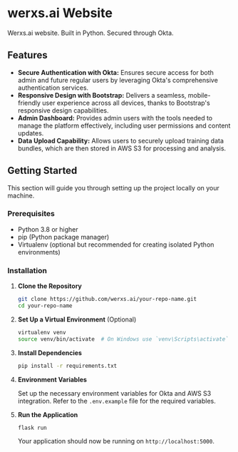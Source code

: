 # werxs.ai Website

Werxs.ai website. Built in Python. Secured through Okta.

## Features

- **Secure Authentication with Okta:** Ensures secure access for both admin and future regular users by leveraging Okta's comprehensive authentication services.
- **Responsive Design with Bootstrap:** Delivers a seamless, mobile-friendly user experience across all devices, thanks to Bootstrap's responsive design capabilities.
- **Admin Dashboard:** Provides admin users with the tools needed to manage the platform effectively, including user permissions and content updates.
- **Data Upload Capability:** Allows users to securely upload training data bundles, which are then stored in AWS S3 for processing and analysis.

## Getting Started

This section will guide you through setting up the project locally on your machine.

### Prerequisites

- Python 3.8 or higher
- pip (Python package manager)
- Virtualenv (optional but recommended for creating isolated Python environments)

### Installation

1. **Clone the Repository**

    ```bash
    git clone https://github.com/werxs.ai/your-repo-name.git
    cd your-repo-name
    ```

2. **Set Up a Virtual Environment** (Optional)

    ```bash
    virtualenv venv
    source venv/bin/activate  # On Windows use `venv\Scripts\activate`
    ```

3. **Install Dependencies**

    ```bash
    pip install -r requirements.txt
    ```

4. **Environment Variables**

    Set up the necessary environment variables for Okta and AWS S3 integration. Refer to the `.env.example` file for the required variables.

5. **Run the Application**

    ```bash
    flask run
    ```

    Your application should now be running on `http://localhost:5000`.
